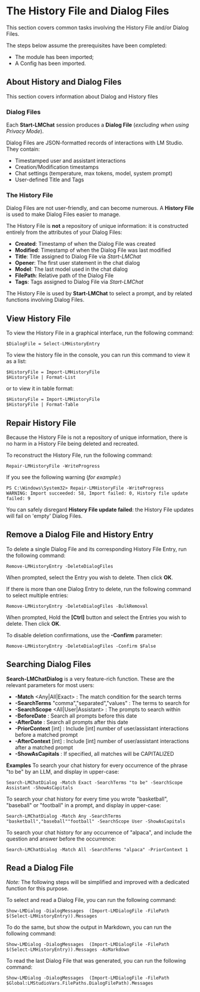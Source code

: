 # The History File and Dialog Files
This section covers common tasks involving the History File and/or Dialog Files.

The steps below assume the prerequisites have been completed:
- The module has been imported;
- A Config has been imported.

## About History and Dialog Files
This section covers information about Dialog and History files

### Dialog Files

Each **Start-LMChat** session produces a **Dialog File** (*excluding when using Privacy Mode*).

Dialog Files are JSON-formatted records of interactions with LM Studio. They contain:
- Timestamped user and assistant interactions
- Creation/Modification timestamps
- Chat settings (temperature, max tokens, model, system prompt)
- User-defined Title and Tags

### The History File

Dialog Files are not user-friendly, and can become numerous. A **History File** is used to make Dialog Files easier to manage.

The History File is **not** a repository of unique information: it is constructed entirely from the attributes of your Dialog Files:

- **Created**: Timestamp of when the Dialog File was created
- **Modified**: Timestamp of when the Dialog File was last modified
- **Title**: Title assigned to Dialog File via *Start-LMChat*
- **Opener**: The first user statement in the chat dialog
- **Model**: The last model used in the chat dialog
- **FilePath**: Relative path of the Dialog File
- **Tags**: Tags assigned to Dialog File via *Start-LMChat*

The History File is used by **Start-LMChat** to select a prompt, and by related functions involving Dialog Files.

## View History File
To view the History File in a graphical interface, run the following command:
```
$DialogFile = Select-LMHistoryEntry
```

To view the history file in the console, you can run this command to view it as a list:
```
$HistoryFile = Import-LMHistoryFile
$HistoryFile | Format-List
```

or to view it in table format:
```
$HistoryFile = Import-LMHistoryFile
$HistoryFile | Format-Table
```

## Repair History File
Because the History File is not a repository of unique information, there is no harm in a History File being deleted and recreated.

To reconstruct the History File, run the following command:
```
Repair-LMHistoryFile -WriteProgress
```

If you see the following warning (*for example:*)
```
PS C:\Windows\System32> Repair-LMHistoryFile -WriteProgress
WARNING: Import succeeded: 58, Import failed: 0, History file update failed: 9
```
You can safely disregard **History File update failed**: the History File updates will fail on 'empty' Dialog Files.

## Remove a Dialog File and History Entry
To delete a single Dialog File and its corresponding History File Entry, run the following command:
```
Remove-LMHistoryEntry -DeleteDialogFiles
```
When prompted, select the Entry you wish to delete. Then click **OK**.

If there is more than one Dialog Entry to delete, run the following command to select multiple entries:
```
Remove-LMHistoryEntry -DeleteDialogFiles -BulkRemoval
```
When prompted, Hold the **[Ctrl]** button and select the Entries you wish to delete. Then click **OK**.

To disable deletion confirmations, use the **-Confirm** parameter:
```
Remove-LMHistoryEntry -DeleteDialogFiles -Confirm $False
```

## Searching Dialog Files
**Search-LMChatDialog** is a very feature-rich function. These are the relevant parameters for most users:

 - **-Match** <Any|All|Exact> : The match condition for the search terms
 - **-SearchTerms** "comma","separated","values" : The terms to search for
 - **-SearchScope** <All|User|Assistant> : The prompts to search within
 - **-BeforeDate** <DateTime> : Search all prompts before this date
 - **-AfterDate** <DateTime> : Search all prompts after this date
 - **-PriorContext** [int] : Include [int] number of user/assistant interactions before a matched prompt
 - **-AfterContext** [int] : Include [int] number of user/assistant interactions after a matched prompt
 - **-ShowAsCapitals** : If specified, all matches will be CAPITALIZED

**Examples**
To search your chat history for every occurrence of the phrase "to be" by an LLM, and display in upper-case:
```
Search-LMChatDialog -Match Exact -SearchTerms "to be" -SearchScope Assistant -ShowAsCapitals
```

To search your chat history for every time you wrote "basketball", "baseball" or "football" in a prompt, and display in upper-case:
```
Search-LMChatDialog -Match Any -SearchTerms "basketball","baseball""football" -SearchScope User -ShowAsCapitals
```

To search your chat history for any occurrence of "alpaca", and include the question and answer before the occurrence:
```
Search-LMChatDialog -Match All -SearchTerms "alpaca" -PriorContext 1
```


## Read a Dialog File
*Note:* The following steps will be simplified and improved with a dedicated function for this purpose.

To select and read a Dialog File, you can run the following command:
```
Show-LMDialog -DialogMessages  (Import-LMDialogFile -FilePath $(Select-LMHistoryEntry)).Messages 
```

To do the same, but show the output in Markdown, you can run the following command:
```
Show-LMDialog -DialogMessages  (Import-LMDialogFile -FilePath $(Select-LMHistoryEntry)).Messages -AsMarkdown
```

To read the last Dialog File that was generated, you can run the following command:
```
Show-LMDialog -DialogMessages  (Import-LMDialogFile -FilePath $Global:LMStudioVars.FilePaths.DialogFilePath).Messages 
```
